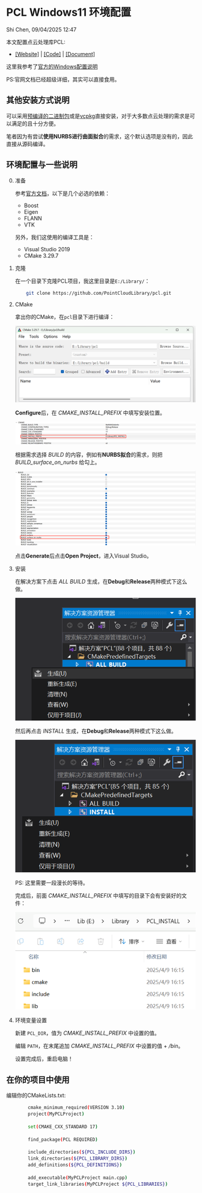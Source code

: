 # PCL Windows11 环境配置
Shi Chen, 09/04/2025 12:47

本文配置点云处理库PCL:
- [[Website]](https://pointclouds.org/) | [[Code]](https://github.com/PointCloudLibrary/pcl) | [[Document]](https://pointclouds.org/documentation/)

这里我参考了[官方的Windows配置说明](https://pcl.readthedocs.io/projects/tutorials/en/latest/compiling_pcl_windows.html#compiling-pcl-windows) 

PS:官网文档已经超级详细，其实可以直接食用。

## 其他安装方式说明
可以采用[预编译的二进制包](https://github.com/PointCloudLibrary/pcl/releases)或是[vcpkg](https://github.com/microsoft/vcpkg)直接安装，对于大多数点云处理的需求是可以满足的且十分方便。

笔者因为有尝试**使用NURBS进行曲面拟合**的需求，这个默认选项是没有的，因此直接从源码编译。

## 环境配置与一些说明
0. 准备

    参考[官方文档](https://pcl.readthedocs.io/projects/tutorials/en/latest/compiling_pcl_windows.html#compiling-pcl-windows)，以下是几个必选的依赖：
      - Boost
      - Eigen
      - FLANN
      - VTK
  
    另外，我们这使用的编译工具是：
      - Visual Studio 2019
      - CMake 3.29.7

1. 克隆

    在一个目录下克隆PCL项目，我这里目录是`E:/Library/`：

    ```bash
	    git clone https://github.com/PointCloudLibrary/pcl.git
    ```
2. CMake

    拿出你的CMake，在`pcl`目录下进行编译：

    ![image](pic/fig0.png)

    **Configure**后，在 *CMAKE_INSTALL_PREFIX* 中填写安装位置。

    ![image](pic/fig3.png)
    
    根据需求选择 *BUILD* 的内容，例如有**NURBS拟合**的需求，则把 *BUILD_surface_on_nurbs* 给勾上。

    ![image](pic/fig1.png)

    点击**Generate**后点击**Open Project**，进入Visual Studio。

3. 安装

   在解决方案下点击 *ALL BUILD* 生成，在**Debug**和**Release**两种模式下这么做。

    ![image](pic/fig2.png)
    
   然后再点击 *INSTALL* 生成，在**Debug**和**Release**两种模式下这么做。

    ![image](pic/fig4.png)

   PS: 这里需要一段漫长的等待。

   完成后，前面 *CMAKE_INSTALL_PREFIX* 中填写的目录下会有安装好的文件：

    ![image](pic/fig5.png)

4. 环境变量设置

    新建 `PCL_DIR`，值为 *CMAKE_INSTALL_PREFIX* 中设置的值。

    编辑 `PATH`，在末尾追加 *CMAKE_INSTALL_PREFIX* 中设置的值 + */bin*。

    设置完成后，重启电脑！

## 在你的项目中使用
    
编辑你的CMakeLists.txt:

```bash
        cmake_minimum_required(VERSION 3.10)
        project(MyPCLProject)

        set(CMAKE_CXX_STANDARD 17)

        find_package(PCL REQUIRED)

        include_directories(${PCL_INCLUDE_DIRS})
        link_directories(${PCL_LIBRARY_DIRS})
        add_definitions(${PCL_DEFINITIONS})

        add_executable(MyPCLProject main.cpp)
        target_link_libraries(MyPCLProject ${PCL_LIBRARIES})
```
